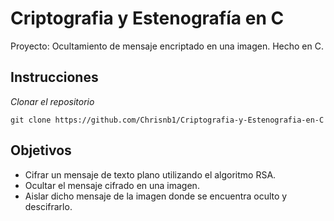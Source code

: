# Criptografia y Estenografía en C

Proyecto: Ocultamiento de mensaje encriptado en una imagen. Hecho en C.

## Instrucciones
_Clonar el repositorio_

```
git clone https://github.com/Chrisnb1/Criptografia-y-Estenografia-en-C
```

## Objetivos
* Cifrar un mensaje de texto plano utilizando el algoritmo RSA.
* Ocultar el mensaje cifrado en una imagen. 
* Aislar dicho mensaje de la imagen donde se encuentra oculto y descifrarlo. 

